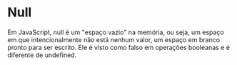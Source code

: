 # Null

Em JavaScript, null é um "espaço vazio" na memória, ou seja, um espaço em que intencionalmente não está nenhum valor, um espaço em branco pronto para ser escrito. Ele é visto como falso em operações booleanas e é diferente de undefined.